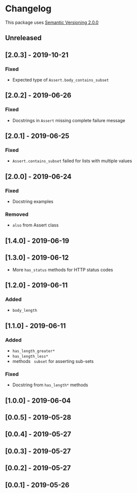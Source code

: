 # Changelog

This package uses [Semantic Versioning 2.0.0](https://semver.org/spec/v2.0.0.html)

## Unreleased

## [2.0.3] - 2019-10-21
### Fixed
- Expected type of `Assert.body_contains_subset`

## [2.0.2] - 2019-06-26
### Fixed
- Docstrings in `Assert` missing complete failure message

## [2.0.1] - 2019-06-25
### Fixed
- `Assert.contains_subset` failed for lists with multiple values

## [2.0.0] - 2019-06-24
### Fixed
- Docstring examples

### Removed
- `also` from Assert class

## [1.4.0] - 2019-06-19

## [1.3.0] - 2019-06-12
- More `has_status` methods for HTTP status codes

## [1.2.0] - 2019-06-11
### Added
- `body_length`

## [1.1.0] - 2019-06-11
### Added
- `has_length_greater*`
- `has_length_less*`
- methods `
subset` for asserting sub-sets

### Fixed
- Docstring from `has_length*` methods

## [1.0.0] - 2019-06-04
## [0.0.5] - 2019-05-28
## [0.0.4] - 2019-05-27
## [0.0.3] - 2019-05-27
## [0.0.2] - 2019-05-27
## [0.0.1] - 2019-05-26
